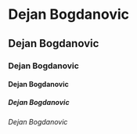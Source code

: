 # Dejan Bogdanovic
## Dejan Bogdanovic
### Dejan Bogdanovic
#### Dejan Bogdanovic
##### Dejan Bogdanovic
###### Dejan Bogdanovic

